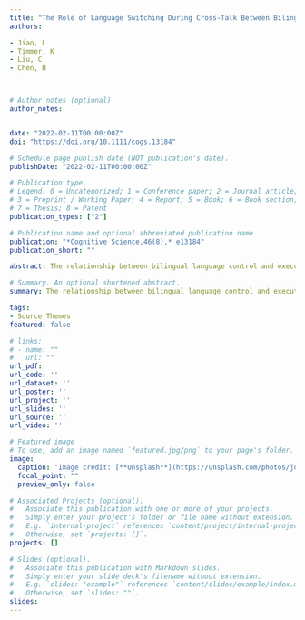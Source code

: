 ```yaml
---
title: "The Role of Language Switching During Cross-Talk Between Bilingual Language Control and Domain-General Conflict Monitoring"
authors:

- Jiao, L
- Timmer, K
- Liu, C
- Chen, B



# Author notes (optional)
author_notes:


date: "2022-02-11T00:00:00Z"
doi: "https://doi.org/10.1111/cogs.13184"

# Schedule page publish date (NOT publication's date).
publishDate: "2022-02-11T00:00:00Z"

# Publication type.
# Legend: 0 = Uncategorized; 1 = Conference paper; 2 = Journal article;
# 3 = Preprint / Working Paper; 4 = Report; 5 = Book; 6 = Book section;
# 7 = Thesis; 8 = Patent
publication_types: ["2"]

# Publication name and optional abbreviated publication name.
publication: "*Cognitive Science,46(8),* e13184"
publication_short: ""

abstract: The relationship between bilingual language control and executive control is debated. The present study investigated the effect of short-term language switching in a comprehension task on executive control performance in unbalanced bilinguals. Participants were required to perform a context task and an executive control task (i.e., flanker task) in sequence. A picture-word matching task created different language contexts in Experiment 1 (i.e., L1, L2, and dual-language contexts). By modifying the color-shape switching task, we created different contexts that do not involve language processing in Experiment 2 (i.e., color, shape, and dual context). Experiment 1 showed overall faster responses (in both congruent and incongruent trials) in the flanker task after a language switching context than after single (L1 or L2) contexts. This suggests that the language switching in a comprehension task affected general monitoring performance. By contrast, the nonlinguistic contexts in Experiment 2 did not affect flanker performance. This provides further evidence for the crucial role of language processing during switching to elicit short-term adaptions on domain-general conflict monitoring. Overall, our findings add to the previous studies by showing cross-talk between bilingual language control and domain-general conflict monitoring when language switching occurs in a comprehension task.

# Summary. An optional shortened abstract.
summary: The relationship between bilingual language control and executive control is debated...

tags:
- Source Themes
featured: false

# links:
# - name: ""
#   url: ""
url_pdf: 
url_code: ''
url_dataset: ''
url_poster: ''
url_project: ''
url_slides: ''
url_source: ''
url_video: ''

# Featured image
# To use, add an image named `featured.jpg/png` to your page's folder. 
image:
  caption: 'Image credit: [**Unsplash**](https://unsplash.com/photos/jdD8gXaTZsc)'
  focal_point: ""
  preview_only: false

# Associated Projects (optional).
#   Associate this publication with one or more of your projects.
#   Simply enter your project's folder or file name without extension.
#   E.g. `internal-project` references `content/project/internal-project/index.md`.
#   Otherwise, set `projects: []`.
projects: []

# Slides (optional).
#   Associate this publication with Markdown slides.
#   Simply enter your slide deck's filename without extension.
#   E.g. `slides: "example"` references `content/slides/example/index.md`.
#   Otherwise, set `slides: ""`.
slides:
---
```

